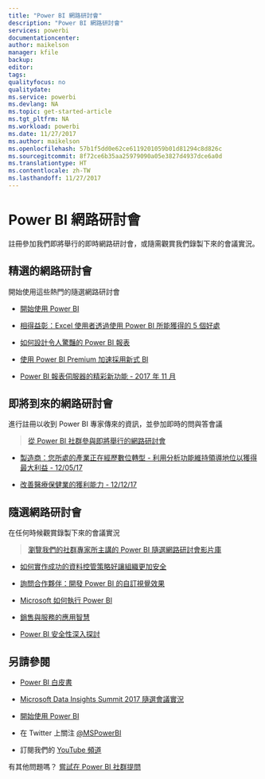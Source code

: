 ```yaml
---
title: "Power BI 網路研討會"
description: "Power BI 網路研討會"
services: powerbi
documentationcenter: 
author: maikelson
manager: kfile
backup: 
editor: 
tags: 
qualityfocus: no
qualitydate: 
ms.service: powerbi
ms.devlang: NA
ms.topic: get-started-article
ms.tgt_pltfrm: NA
ms.workload: powerbi
ms.date: 11/27/2017
ms.author: maikelson
ms.openlocfilehash: 57b1f5dd0e62ce6119201059b01d81294c8d826c
ms.sourcegitcommit: 8f72ce6b35aa25979090a05e3827d4937dce6a0d
ms.translationtype: HT
ms.contentlocale: zh-TW
ms.lasthandoff: 11/27/2017
---
```

# <a name="power-bi-webinars"></a>Power BI 網路研討會

註冊參加我們即將舉行的即時網路研討會，或隨需觀賞我們錄製下來的會議實況。

## <a name="featured-webinars"></a>精選的網路研討會

開始使用這些熱門的隨選網路研討會

- [開始使用 Power BI](https://info.microsoft.com/getting-started-with-power-bi-ondemand.html?Is=Website)

- [相得益彰：Excel 使用者透過使用 Power BI 所能獲得的 5 個好處](https://info.microsoft.com/excel-powerbi-better-together.html?Is=Website)

- [如何設計令人驚豔的 Power BI 報表](https://community.powerbi.com/t5/Webinars-and-Video-Gallery/5-3-17-Webinar-How-to-Design-Visually-Stunning-Power-BI-Reports/m-p/168204?Is=Website)

- [使用 Power BI Premium 加速採用新式 BI](https://info.microsoft.com/powerbi-premium-webinar-ondemand.html?Is=Website)

- [Power BI 報表伺服器的精彩新功能 - 2017 年 11 月](https://info.microsoft.com/whats-new-powerbi-report-server.html?Is=Website)


## <a name="upcoming-webinars"></a>即將到來的網路研討會

進行註冊以收到 Power BI 專家傳來的資訊，並參加即時的問與答會議

>[從 Power BI 社群參與即將舉行的網路研討會](https://community.powerbi.com/t5/Webinars-and-Video-Gallery/bd-p/VideoTipsTricks?filter=webinars&featured=yes&Is=Website)

- [製造商：您所處的產業正在經歷數位轉型 - 利用分析功能維持領導地位以獲得最大利益 - 12/05/17](https://info.microsoft.com/digital-transformation-in-manufacturing.html?Is=Website)

- [改善醫療保健業的獲利能力 - 12/12/17](https://info.microsoft.com/improving-profitability-in-healthcare.html?Is=Website)

## <a name="on-demand-webinars"></a>隨選網路研討會

在任何時候觀賞錄製下來的會議實況

>[瀏覽我們的社群專家所主講的 Power BI 隨選網路研討會影片庫](https://community.powerbi.com/t5/Webinars-and-Video-Gallery/bd-p/VideoTipsTricks?filter=webinars&featured=yes&Is=Website)

- [如何實作成功的資料控管策略好讓組織更加安全](https://info.microsoft.com/powerbi-data-governance-strategy-ondemand.html?Is=Website)

- [詢問合作夥伴：開發 Power BI 的自訂視覺效果](https://community.powerbi.com/t5/Webinars-and-Video-Gallery/Ask-a-Partner-Developing-Custom-Visuals-for-Power-BI/m-p/150368?Is=Website)

- [Microsoft 如何執行 Power BI](https://info.microsoft.com/US-PowerBI-WBNR-FY17-11Nov-29-BIATMIcrosoft274828_01Registration-ForminBody.html?Is=Website)

- [銷售與服務的應用智慧](https://info.microsoft.com/applied-intelligence-for-sales-service.html?Is=Website)

- [Power BI 安全性深入探討](https://community.powerbi.com/t5/Webinars-and-Video-Gallery/5-23-2017-Power-BI-security-deep-dive-by-Kasper-de-Jonge/m-p/161476?Is=Website)

## <a name="see-also"></a>另請參閱

- [Power BI 白皮書](whitepapers.md)

- [Microsoft Data Insights Summit 2017 隨選會議實況](https://community.powerbi.com/t5/Data-Insights-Summit-2017-On/bd-p/DataInsightsSummit2017OnDemand?Is=Website)

- [開始使用 Power BI](service-get-started.md)

- 在 Twitter 上關注 [@MSPowerBI](https://twitter.com/mspowerbi)

- 訂閱我們的 [YouTube 頻道](https://www.youtube.com/mspowerbi)

有其他問題嗎？ [嘗試在 Power BI 社群提問](https://community.powerbi.com/)
